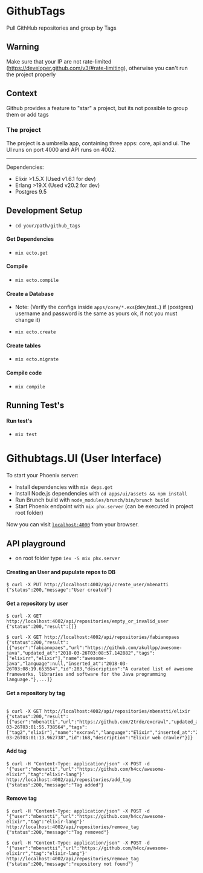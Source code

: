 # GithubTags

Pull GithHub repositories and group by Tags

## Warning

Make sure that your IP are not rate-limited (https://developer.github.com/v3/#rate-limiting), otherwise you can't run the project properly

## Context

Github provides a feature to "star" a project, but its not possible to group them or add tags

### The project

The project is a umbrella app, containing three apps: core, api and ui.
The UI runs on port 4000 and API runs on 4002.

----

Dependencies:
  - Elixir >1.5.X (Used v1.6.1 for dev)
  - Erlang >19.X (Used v20.2 for dev)
  - Postgres 9.5
  
## Development Setup

  * `cd your/path/github_tags`

#### Get Dependencies

  * `mix ecto.get`

#### Compile

  * `mix ecto.compile`

#### Create a Database

 - Note: (Verify the configs inside `apps/core/*.exs`(dev,test..) if (postgres) username and password is the same as yours ok, if not you must change it)

  * `mix ecto.create`

#### Create tables

  * `mix ecto.migrate`

#### Compile code

  * `mix compile`

## Running Test's

#### Run test's

  * `mix test`                                                                                                 
  
# Githubtags.UI (User Interface)

To start your Phoenix server:
  * Install dependencies with `mix deps.get`
  * Install Node.js dependencies with `cd apps/ui/assets && npm install`
  * Run Brunch build with `node_modules/brunch/bin/brunch build`
  * Start Phoenix endpoint with `mix phx.server` (can be executed in project root folder)

Now you can visit [`localhost:4000`](http://localhost:4000) from your browser.

## API playground

  * on root folder type `iex -S mix phx.server`
  
#### Creating an User and pupulate repos to DB

```Shell
$ curl -X PUT http://localhost:4002/api/create_user/mbenatti
{"status":200,"message":"User created"}
```

#### Get a repository by user

```Shell
$ curl -X GET http://localhost:4002/api/repositories/empty_or_invalid_user
{"status":200,"result":[]}

$ curl -X GET http://localhost:4002/api/repositories/fabianopaes
{"status":200,"result":[{"user":"fabianopaes","url":"https://github.com/akullpp/awesome-java","updated_at":"2018-03-26T03:08:57.142882","tags":["elixirr","elixir"],"name":"awesome-java","language":null,"inserted_at":"2018-03-26T03:08:19.653554","id":283,"description":"A curated list of awesome frameworks, libraries and software for the Java programming language."},...]}
```

#### Get a repository by tag

```Shell

$ curl -X GET http://localhost:4002/api/repositories/mbenatti/elixir
{"status":200,"result":[{"user":"mbenatti","url":"https://github.com/2trde/excrawl","updated_at":"2018-03-26T03:01:55.738564","tags":["tag2","elixir"],"name":"excrawl","language":"Elixir","inserted_at":"2018-03-26T03:01:13.962738","id":168,"description":"Elixir web crawler"}]}

```

#### Add tag

```Shell
$ curl -H "Content-Type: application/json" -X POST -d '{"user":"mbenatti","url":"https://github.com/h4cc/awesome-elixir","tag":"elixir-lang"}' http://localhost:4002/api/repositories/add_tag
{"status":200,"message":"Tag added"}
```

#### Remove tag

```Shell
$ curl -H "Content-Type: application/json" -X POST -d '{"user":"mbenatti","url":"https://github.com/h4cc/awesome-elixir","tag":"elixir-lang"}' http://localhost:4002/api/repositories/remove_tag
{"status":200,"message":"Tag removed"}

$ curl -H "Content-Type: application/json" -X POST -d '{"user":"mbenattii","url":"https://github.com/h4cc/awesome-elixirr","tag":"elixir-lang"}' http://localhost:4002/api/repositories/remove_tag
{"status":200,"message":"repository not found"}
```


